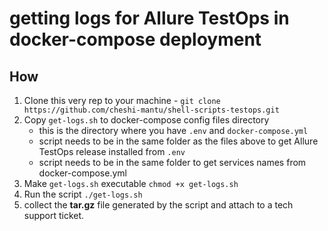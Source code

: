 # getting logs for Allure TestOps in docker-compose deployment

## How

1. Clone this very rep to your machine - `git clone https://github.com/cheshi-mantu/shell-scripts-testops.git`
2. Copy `get-logs.sh` to docker-compose config files directory
   - this is the directory where you have `.env` and `docker-compose.yml`
   - script needs to be in the same folder as the files above to get Allure TestOps release installed from `.env`
   - script needs to be in the same folder to get services names from docker-compose.yml
3. Make `get-logs.sh` executable `chmod +x get-logs.sh`
4. Run the script `./get-logs.sh`
5. collect the **tar.gz** file generated by the script and attach to a tech support ticket.